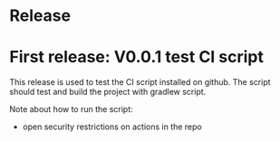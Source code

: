 Release
==================================

# First release: V0.0.1 test CI script

This release is used to test the CI script installed on github.
The script should test and build the project with gradlew script.

Note about how to run the script:

* open security restrictions on actions in the repo